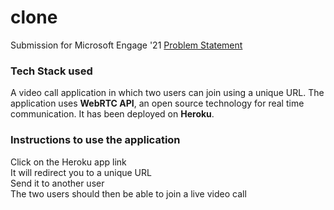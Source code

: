 # clone
Submission for Microsoft Engage '21 [Problem Statement](https://microsoft.acehacker.com/engage2021/?mc_cid=a82d11f2ad&mc_eid=55a83da62f#challenge)

### Tech Stack used
A video call application in which two users can join using a unique URL. The application uses <b>WebRTC API</b>, an open source technology for real time communication.
It has been deployed on <b>Heroku</b>.

### Instructions to use the application
Click on the Heroku app link <br>
It will redirect you to a unique URL <br>
Send it to another user <br>
The two users should then be able to join a live video call
